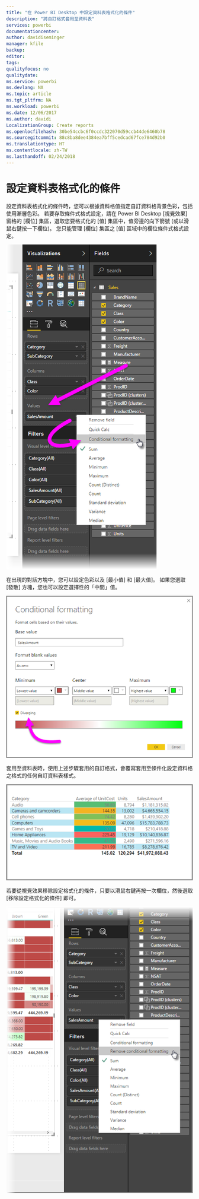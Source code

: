 ```yaml
---
title: "在 Power BI Desktop 中設定資料表格式化的條件"
description: "將自訂格式套用至資料表"
services: powerbi
documentationcenter: 
author: davidiseminger
manager: kfile
backup: 
editor: 
tags: 
qualityfocus: no
qualitydate: 
ms.service: powerbi
ms.devlang: NA
ms.topic: article
ms.tgt_pltfrm: NA
ms.workload: powerbi
ms.date: 12/06/2017
ms.author: davidi
LocalizationGroup: Create reports
ms.openlocfilehash: 30be54ccbc6f0ccdc322070d59ccb44de6460b78
ms.sourcegitcommit: 88c8ba8dee4384ea7bff5cedcad67fce784d92b0
ms.translationtype: HT
ms.contentlocale: zh-TW
ms.lasthandoff: 02/24/2018
---
```

# <a name="conditional-formatting-in-tables"></a>設定資料表格式化的條件
設定資料表格式化的條件時，您可以根據資料格值指定自訂資料格背景色彩，包括使用漸層色彩。 若要存取條件式格式設定，請在 Power BI Desktop [視覺效果] 窗格的 [欄位] 集區，選取您要格式化的 [值] 集區中，值旁邊的向下箭號 (或以滑鼠右鍵按一下欄位)。 您只能管理 [欄位] 集區之 [值] 區域中的欄位條件式格式設定。

![](media/desktop-conditional-table-formatting/table-formatting_1.png)

在出現的對話方塊中，您可以設定色彩以及 [最小值] 和 [最大值]。 如果您選取 [發散] 方塊，您也可以設定選擇性的「中間」值。

![](media/desktop-conditional-table-formatting/table-formatting_2.png)

套用至資料表時，使用上述步驟套用的自訂格式，會覆寫套用至條件化設定資料格之格式的任何自訂資料表樣式。

![](media/desktop-conditional-table-formatting/table-formatting_3.png)

若要從視覺效果移除設定格式化的條件，只要以滑鼠右鍵再按一次欄位，然後選取 [移除設定格式化的條件] 即可。

![](media/desktop-conditional-table-formatting/table-formatting_4.png)

